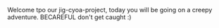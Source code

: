 Welcome tpo our jig-cyoa-project, today you will be going on a creepy adventure. BECAREFUL don't get caught :)